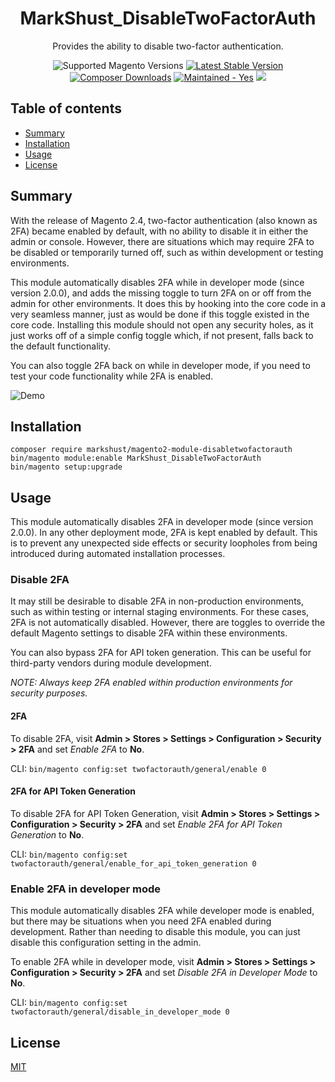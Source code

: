 <h1 align="center">MarkShust_DisableTwoFactorAuth</h1> 

<div align="center">
  <p>Provides the ability to disable two-factor authentication.</p>
  <img src="https://img.shields.io/badge/magento-2.4-brightgreen.svg?logo=magento&longCache=true&style=flat-square" alt="Supported Magento Versions" />
  <a href="https://packagist.org/packages/markshust/magento2-module-disabletwofactorauth" target="_blank"><img src="https://img.shields.io/packagist/v/markshust/magento2-module-disabletwofactorauth.svg?style=flat-square" alt="Latest Stable Version" /></a>
  <a href="https://packagist.org/packages/markshust/magento2-module-disabletwofactorauth" target="_blank"><img src="https://poser.pugx.org/markshust/magento2-module-disabletwofactorauth/downloads" alt="Composer Downloads" /></a>
  <a href="https://GitHub.com/Naereen/StrapDown.js/graphs/commit-activity" target="_blank"><img src="https://img.shields.io/badge/maintained%3F-yes-brightgreen.svg?style=flat-square" alt="Maintained - Yes" /></a>
  <a href="https://opensource.org/licenses/MIT" target="_blank"><img src="https://img.shields.io/badge/license-MIT-blue.svg" /></a>
</div>

## Table of contents

- [Summary](#summary)
- [Installation](#installation)
- [Usage](#usage)
- [License](#license)

## Summary

With the release of Magento 2.4, two-factor authentication (also known as 2FA) became enabled by default, with no
ability to disable it in either the admin or console. However, there are situations which may require 2FA to be disabled
or temporarily turned off, such as within development or testing environments.

This module automatically disables 2FA while in developer mode (since version 2.0.0), and adds the missing toggle to turn 2FA on or off from the admin for other environments. It does this by hooking into the core code in
a very seamless manner, just as would be done if this toggle existed in the core code. Installing this module should not
open any security holes, as it just works off of a simple config toggle which, if not present, falls back to the default
functionality.

You can also toggle 2FA back on while in developer mode, if you need to test your code functionality while 2FA is enabled.
 
![Demo](https://raw.githubusercontent.com/markshust/magento2-module-disabletwofactorauth/master/docs/demo-2021-11-10.png)

## Installation

```
composer require markshust/magento2-module-disabletwofactorauth
bin/magento module:enable MarkShust_DisableTwoFactorAuth
bin/magento setup:upgrade
```

## Usage

This module automatically disables 2FA in developer mode (since version 2.0.0). In any other deployment mode, 2FA is kept enabled by default. This is to prevent any unexpected side effects or security loopholes from
being introduced during automated installation processes.

### Disable 2FA

It may still be desirable to disable 2FA in non-production environments, such as within testing or internal staging environments. For these cases, 2FA is not automatically disabled. However, there are toggles to override the default Magento settings to disable 2FA within these environments.

You can also bypass 2FA for API token generation. This can be useful for third-party vendors during module development.

*NOTE: Always keep 2FA enabled within production environments for security purposes.*

#### 2FA

To disable 2FA, visit **Admin > Stores > Settings > Configuration > Security > 2FA** and set *Enable 2FA* to **No**.

CLI: `bin/magento config:set twofactorauth/general/enable 0`

#### 2FA for API Token Generation

To disable 2FA for API Token Generation, visit **Admin > Stores > Settings > Configuration > Security > 2FA** and set *Enable 2FA for API Token Generation* to **No**.

CLI: `bin/magento config:set twofactorauth/general/enable_for_api_token_generation 0`

### Enable 2FA in developer mode

This module automatically disables 2FA while developer mode is enabled, but there may be situations when you need 2FA enabled during development. Rather than needing to disable this module, you can just disable this configuration setting in the admin.

To enable 2FA while in developer mode, visit **Admin > Stores > Settings > Configuration > Security > 2FA** and set *Disable 2FA in Developer Mode* to **No**.

CLI: `bin/magento config:set twofactorauth/general/disable_in_developer_mode 0`

## License

[MIT](https://opensource.org/licenses/MIT)

